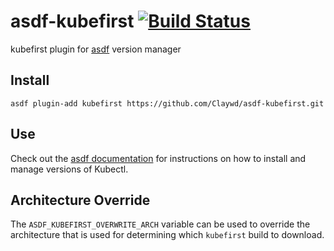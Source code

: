 # asdf-kubefirst [![Build Status](https://github.com/claywd/asdf-kubefirst/actions/workflows/build.yml/badge.svg)](https://github.com/ganta/asdf-kubefirst/actions/workflows/build.yml)     

kubefirst plugin for [asdf](https://github.com/asdf-vm/asdf) version manager

## Install

```
asdf plugin-add kubefirst https://github.com/Claywd/asdf-kubefirst.git
```

## Use

Check out the [asdf documentation](https://asdf-vm.com/#/core-manage-versions?id=install-version) for instructions on how to install and manage versions of Kubectl.

## Architecture Override

The `ASDF_KUBEFIRST_OVERWRITE_ARCH` variable can be used to override the architecture that is used for determining which `kubefirst` build to download.
